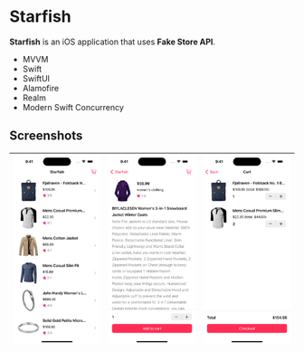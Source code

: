 # Starfish

**Starfish** is an iOS application that uses **Fake Store API**.

- MVVM
- Swift
- SwiftUI
- Alamofire
- Realm
- Modern Swift Concurrency

## Screenshots

| <img src="Screenshots/Products.png"> | <img src="Screenshots/ProductDetail.png"> | <img src="Screenshots/Cart.png"> |
|--|--|--|
